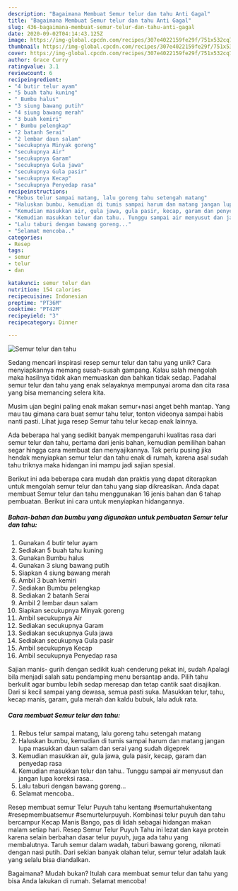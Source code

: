 ```yaml
---
description: "Bagaimana Membuat Semur telur dan tahu Anti Gagal"
title: "Bagaimana Membuat Semur telur dan tahu Anti Gagal"
slug: 436-bagaimana-membuat-semur-telur-dan-tahu-anti-gagal
date: 2020-09-02T04:14:43.125Z
image: https://img-global.cpcdn.com/recipes/307e4022159fe29f/751x532cq70/semur-telur-dan-tahu-foto-resep-utama.jpg
thumbnail: https://img-global.cpcdn.com/recipes/307e4022159fe29f/751x532cq70/semur-telur-dan-tahu-foto-resep-utama.jpg
cover: https://img-global.cpcdn.com/recipes/307e4022159fe29f/751x532cq70/semur-telur-dan-tahu-foto-resep-utama.jpg
author: Grace Curry
ratingvalue: 3.1
reviewcount: 6
recipeingredient:
- "4 butir telur ayam"
- "5 buah tahu kuning"
- " Bumbu halus"
- "3 siung bawang putih"
- "4 siung bawang merah"
- "3 buah kemiri"
- " Bumbu pelengkap"
- "2 batanh Serai"
- "2 lembar daun salam"
- "secukupnya Minyak goreng"
- "secukupnya Air"
- "secukupnya Garam"
- "secukupnya Gula jawa"
- "secukupnya Gula pasir"
- "secukupnya Kecap"
- "secukupnya Penyedap rasa"
recipeinstructions:
- "Rebus telur sampai matang, lalu goreng tahu setengah matang"
- "Haluskan bumbu, kemudian di tumis sampai harum dan matang jangan lupa masukkan daun salam dan serai yang sudah digeprek"
- "Kemudian masukkan air, gula jawa, gula pasir, kecap, garam dan penyedap rasa"
- "Kemudian masukkan telur dan tahu.. Tunggu sampai air menyusut dan jangan lupa koreksi rasa.."
- "Lalu taburi dengan bawang goreng..."
- "Selamat mencoba.."
categories:
- Resep
tags:
- semur
- telur
- dan

katakunci: semur telur dan 
nutrition: 154 calories
recipecuisine: Indonesian
preptime: "PT36M"
cooktime: "PT42M"
recipeyield: "3"
recipecategory: Dinner

---
```



![Semur telur dan tahu](https://img-global.cpcdn.com/recipes/307e4022159fe29f/751x532cq70/semur-telur-dan-tahu-foto-resep-utama.jpg)

Sedang mencari inspirasi resep semur telur dan tahu yang unik? Cara menyiapkannya memang susah-susah gampang. Kalau salah mengolah maka hasilnya tidak akan memuaskan dan bahkan tidak sedap. Padahal semur telur dan tahu yang enak selayaknya mempunyai aroma dan cita rasa yang bisa memancing selera kita.

Musim ujan begini paling enak makan semur+nasi anget behh mantap. Yang mau tau gimana cara buat semur tahu telur, tonton videonya sampai habis nanti pasti. Lihat juga resep Semur tahu telur kecap enak lainnya.

Ada beberapa hal yang sedikit banyak mempengaruhi kualitas rasa dari semur telur dan tahu, pertama dari jenis bahan, kemudian pemilihan bahan segar hingga cara membuat dan menyajikannya. Tak perlu pusing jika hendak menyiapkan semur telur dan tahu enak di rumah, karena asal sudah tahu triknya maka hidangan ini mampu jadi sajian spesial.


Berikut ini ada beberapa cara mudah dan praktis yang dapat diterapkan untuk mengolah semur telur dan tahu yang siap dikreasikan. Anda dapat membuat Semur telur dan tahu menggunakan 16 jenis bahan dan 6 tahap pembuatan. Berikut ini cara untuk menyiapkan hidangannya.

<!--inarticleads1-->

##### Bahan-bahan dan bumbu yang digunakan untuk pembuatan Semur telur dan tahu:

1. Gunakan 4 butir telur ayam
1. Sediakan 5 buah tahu kuning
1. Gunakan  Bumbu halus
1. Gunakan 3 siung bawang putih
1. Siapkan 4 siung bawang merah
1. Ambil 3 buah kemiri
1. Sediakan  Bumbu pelengkap
1. Sediakan 2 batanh Serai
1. Ambil 2 lembar daun salam
1. Siapkan secukupnya Minyak goreng
1. Ambil secukupnya Air
1. Sediakan secukupnya Garam
1. Sediakan secukupnya Gula jawa
1. Sediakan secukupnya Gula pasir
1. Ambil secukupnya Kecap
1. Ambil secukupnya Penyedap rasa


Sajian manis- gurih dengan sedikit kuah cenderung pekat ini, sudah Apalagi bila menjadi salah satu pendamping menu bersantap anda. Pilih tahu berkulit agar bumbu lebih sedap meresap dan tetap cantik saat disajikan. Dari si kecil sampai yang dewasa, semua pasti suka. Masukkan telur, tahu, kecap manis, garam, gula merah dan kaldu bubuk, lalu aduk rata. 

<!--inarticleads2-->

##### Cara membuat Semur telur dan tahu:

1. Rebus telur sampai matang, lalu goreng tahu setengah matang
1. Haluskan bumbu, kemudian di tumis sampai harum dan matang jangan lupa masukkan daun salam dan serai yang sudah digeprek
1. Kemudian masukkan air, gula jawa, gula pasir, kecap, garam dan penyedap rasa
1. Kemudian masukkan telur dan tahu.. Tunggu sampai air menyusut dan jangan lupa koreksi rasa..
1. Lalu taburi dengan bawang goreng...
1. Selamat mencoba..


Resep membuat semur Telur Puyuh tahu kentang #semurtahukentang #resepmembuatsemur #semurtelurpuyuh. Kombinasi telur puyuh dan tahu bercampur Kecap Manis Bango, pas di lidah sebagai hidangan makan malam setiap hari. Resep Semur Telur Puyuh Tahu ini lezat dan kaya protein karena selain berbahan dasar telur puyuh, juga ada tahu yang membalutnya. Taruh semur dalam wadah, taburi bawang goreng, nikmati dengan nasi putih. Dari sekian banyak olahan telur, semur telur adalah lauk yang selalu bisa diandalkan. 

Bagaimana? Mudah bukan? Itulah cara membuat semur telur dan tahu yang bisa Anda lakukan di rumah. Selamat mencoba!

